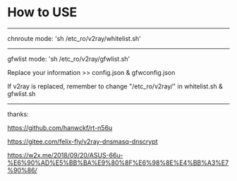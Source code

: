 # How to USE

-------------------
chnroute mode:
'sh /etc_ro/v2ray/whitelist.sh'

---------------------
gfwlist mode:
'sh /etc_ro/v2ray/gfwlist.sh'

Replace your information >> config.json & gfwconfig.json

If v2ray is replaced, remember to change "/etc_ro/v2ray/" in whitelist.sh & gfwlist.sh

--------------------------
thanks:

https://github.com/hanwckf/rt-n56u

https://gitee.com/felix-fly/v2ray-dnsmasq-dnscrypt

https://w2x.me/2018/09/20/ASUS-66u-%E6%90%AD%E5%BB%BA%E9%80%8F%E6%98%8E%E4%BB%A3%E7%90%86/
